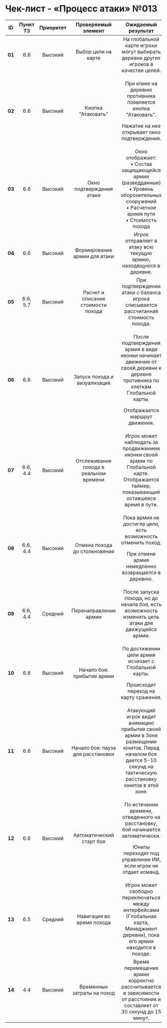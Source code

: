 # ﻿Чек-лист - «Процесс атаки» №013

|**ID**|**Пункт ТЗ**|**Приоритет**|**Проверяемый элемент**|**Ожидаемый результат**|**Статус**|**Примечания**|
| :-: | :-: | :-: | :-: | :-: | :-: | :-: |
|**01**|6\.6|Высокий|Выбор цели на карте|На глобальной карте игроки могут выбирать деревни других игроков в качестве целей.|||
|**02**|6\.6|Высокий|Кнопка "Атаковать"|<p>При клике на деревню противника появляется кнопка "Атаковать". </p><p>Нажатие на нее открывает окно подтверждения.</p>|||
|**03**|6\.6|Высокий|Окно подтверждения атаки|Окно отображает:<br>• Состав защищающейся армии (разведданные)<br>• Уровень оборонительных сооружений<br>• Расчетное время пути<br>• Стоимость похода||Проверить корректность всех данных.|
|**04**|6\.6|Высокий|Формирование армии для атаки|Игрок отправляет в атаку всю текущую армию, находящуюся в деревне. |||
|**05**|6\.6, 5.7|Высокий|Расчет и списание стоимости похода|При подтверждении атаки с баланса игрока списывается рассчитанная стоимость похода.||Свериться с расчетами в окне подтверждения.|
|**06**|6\.6|Высокий|Запуск похода и визуализация|<p>После подтверждения армия в виде иконки начинает движение от своей деревни к деревне противника по клеткам Глобальной карты. </p><p>Отображается маршрут движения.</p>|||
|**07**|6\.6, 4.4|Высокий|Отслеживание похода в реальном времени|Игрок может наблюдать за продвижением иконки своей армии по Глобальной карте. Отображается таймер, показывающий оставшееся время в пути.|||
|**08**|6\.6, 4.4|Высокий|Отмена похода до столкновения|<p>Пока армия не достигла цели, есть возможность отменить поход. </p><p>При отмене армия немедленно возвращается в деревню.</p>|||
|**09**|6\.6, 4.4|Средний|Перенаправление армии|После запуска похода, но до начала боя, есть возможность изменить цель атаки для движущейся армии.|||
|**10**|6\.6|Высокий|Начало боя: прибытие армии|<p>По достижении цели армия исчезает с Глобальной карты. </p><p>Происходит переход на карту сражения.</p>|||
|**11**|6\.6|Высокий|Начало боя: пауза для расстановки|Атакующий игрок видит анимацию прибытия своей армии в Зоне размещения юнитов. Перед началом боя дается 5-10 секунд на тактическую расстановку юнитов в этой зоне.||Сверить время паузы (5-10 сек).|
|**12**|6\.6|Высокий|Автоматический старт боя|<p>По истечении времени, отведенного на расстановку, бой начинается автоматически. </p><p>Юниты переходят под управление ИИ, если игрок не отдает команд.</p>|||
|**13**|6\.5|Средний|Навигация во время похода|Игрок может свободно переключаться между интерфейсами (Глобальная карта, Менеджмент деревни), пока его армия находится в походе.|||
|**14**|4\.4|Высокий|Временные затраты на поход|Время перемещения армии корректно рассчитывается в зависимости от расстояния и составляет от 30 секунд до 15 минут.||Проверить на коротких и длинных дистанциях.|


